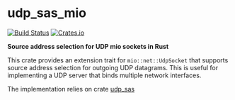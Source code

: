 # udp_sas_mio

[![Build Status](https://travis-ci.org/a-ba/udp_sas_mio.svg?branch=master)](https://travis-ci.org/a-ba/udp_sas_mio)
[![Crates.io](https://img.shields.io/crates/v/udp_sas_mio.svg)](https://crates.io/crates/udp_sas_mio)

**Source address selection for UDP mio sockets in Rust**

This crate provides an extension trait for `mio::net::UdpSocket` that supports
source address selection for outgoing UDP datagrams. This is useful for
implementing a UDP server that binds multiple network interfaces.
 
The implementation relies on crate [udp_sas](https://crates.io/crates/udp_sas)

